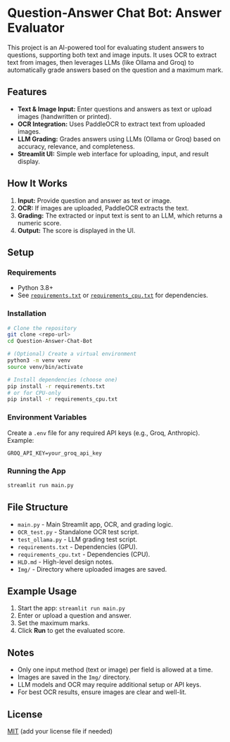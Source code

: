 # Question-Answer Chat Bot: Answer Evaluator

This project is an AI-powered tool for evaluating student answers to questions, supporting both text and image inputs. It uses OCR to extract text from images, then leverages LLMs (like Ollama and Groq) to automatically grade answers based on the question and a maximum mark.

## Features

- **Text & Image Input:** Enter questions and answers as text or upload images (handwritten or printed).
- **OCR Integration:** Uses PaddleOCR to extract text from uploaded images.
- **LLM Grading:** Grades answers using LLMs (Ollama or Groq) based on accuracy, relevance, and completeness.
- **Streamlit UI:** Simple web interface for uploading, input, and result display.

## How It Works

1. **Input:** Provide question and answer as text or image.
2. **OCR:** If images are uploaded, PaddleOCR extracts the text.
3. **Grading:** The extracted or input text is sent to an LLM, which returns a numeric score.
4. **Output:** The score is displayed in the UI.

## Setup

### Requirements

- Python 3.8+
- See [`requirements.txt`](requirements.txt) or [`requirements_cpu.txt`](requirements_cpu.txt) for dependencies.

### Installation

```bash
# Clone the repository
git clone <repo-url>
cd Question-Answer-Chat-Bot

# (Optional) Create a virtual environment
python3 -m venv venv
source venv/bin/activate

# Install dependencies (choose one)
pip install -r requirements.txt
# or for CPU-only
pip install -r requirements_cpu.txt
```

### Environment Variables

Create a `.env` file for any required API keys (e.g., Groq, Anthropic).  
Example:
```
GROQ_API_KEY=your_groq_api_key
```

### Running the App

```bash
streamlit run main.py
```

## File Structure

- `main.py` - Main Streamlit app, OCR, and grading logic.
- `OCR_test.py` - Standalone OCR test script.
- `test_ollama.py` - LLM grading test script.
- `requirements.txt` - Dependencies (GPU).
- `requirements_cpu.txt` - Dependencies (CPU).
- `HLD.md` - High-level design notes.
- `Img/` - Directory where uploaded images are saved.

## Example Usage

1. Start the app: `streamlit run main.py`
2. Enter or upload a question and answer.
3. Set the maximum marks.
4. Click **Run** to get the evaluated score.

## Notes

- Only one input method (text or image) per field is allowed at a time.
- Images are saved in the `Img/` directory.
- LLM models and OCR may require additional setup or API keys.
- For best OCR results, ensure images are clear and well-lit.

## License

[MIT](LICENSE) (add your license file if needed)